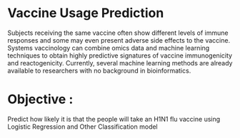 # Vaccine Usage Prediction

Subjects receiving the same vaccine often show different levels of immune responses and some may even present adverse side effects to the vaccine. Systems vaccinology can combine omics data and machine learning techniques to obtain highly predictive signatures of vaccine immunogenicity and reactogenicity. Currently, several machine learning methods are already available to researchers with no background in bioinformatics.

# Objective : 

Predict how likely it is that the people will take an H1N1 flu vaccine using Logistic Regression and Other Classification model

